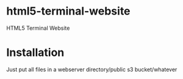 # html5-terminal-website
HTML5 Terminal Website

# Installation
Just put all files in a webserver directory/public s3 bucket/whatever

